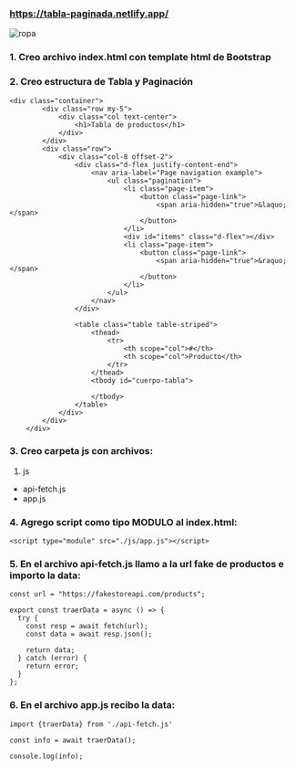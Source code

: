 ### https://tabla-paginada.netlify.app/

![ropa](https://github.com/pedro-donoso/tabla-paginada/assets/68760595/20c4c8dc-ed82-406f-acc8-683f2a7921a6)

### 1. Creo archivo index.html con template html de Bootstrap

### 2. Creo estructura de Tabla y Paginación
```
<div class="container">
        <div class="row my-5">
            <div class="col text-center">
                <h1>Tabla de productos</h1>
            </div>
        </div>
        <div class="row">
            <div class="col-8 offset-2">
                <div class="d-flex justify-content-end">
                    <nav aria-label="Page navigation example">
                        <ul class="pagination">
                            <li class="page-item">
                                <button class="page-link">
                                    <span aria-hidden="true">&laquo;</span>
                                </button>
                            </li>
                            <div id="items" class="d-flex"></div>
                            <li class="page-item">
                                <button class="page-link">
                                    <span aria-hidden="true">&raquo;</span>
                                </button>
                            </li>
                        </ul>
                    </nav>
                </div>

                <table class="table table-striped">
                    <thead>
                        <tr>
                            <th scope="col">#</th>
                            <th scope="col">Producto</th>
                        </tr>
                    </thead>
                    <tbody id="cuerpo-tabla">
                        
                    </tbody>
                </table>
            </div>
        </div>
    </div>
```
### 3. Creo carpeta js con archivos:

1. js
 - api-fetch.js
 - app.js 

### 4. Agrego script como tipo MODULO al index.html:

```
<script type="module" src="./js/app.js"></script>
```
### 5. En el archivo api-fetch.js llamo a la url fake de productos e importo la data:
```
const url = "https://fakestoreapi.com/products";

export const traerData = async () => {
  try {
    const resp = await fetch(url);
    const data = await resp.json();

    return data;
  } catch (error) {
    return error;
  }
};
```
### 6. En el archivo app.js recibo la data:
```
import {traerData} from './api-fetch.js'

const info = await traerData();

console.log(info);
```


